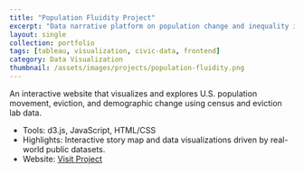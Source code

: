 ```yaml
---
title: "Population Fluidity Project"
excerpt: "Data narrative platform on population change and inequality in the U.S."
layout: single
collection: portfolio
tags: [tableau,	visualization, civic-data, frontend]
category: Data Visualization
thumbnail: /assets/images/projects/population-fluidity.png
---
```


An interactive website that visualizes and explores U.S. population movement, eviction, and demographic change using census and eviction lab data.

- Tools: d3.js, JavaScript, HTML/CSS
- Highlights: Interactive story map and data visualizations driven by real-world public datasets.
- Website: [Visit Project](https://groups.ischool.berkeley.edu/Population-Fluidity/)


